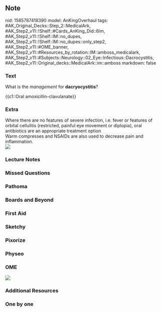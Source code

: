 ## Note
nid: 1585787418390
model: AnKingOverhaul
tags: #AK_Original_Decks::Step_2::MedicalArk, #AK_Step2_v11::!Shelf::#Cards_AnKing_Did::6im, #AK_Step2_v11::!Shelf::IM::no_dupes, #AK_Step2_v11::!Shelf::IM::no_dupes::only_step2, #AK_Step2_v11::#OME_banner, #AK_Step2_v11::#Resources_by_rotation::IM::amboss_medicalark, #AK_Step2_v11::#Subjects::Neurology::02_Eye::Infectious::Dacrocystitis, #AK_Step2_v11::Original_decks::MedicalArk::im::amboss
markdown: false

### Text
What is the <i>management</i> for <b>dacryocystitis</b>?
<div>
  {{c1::Oral amoxicillin-clavulanate}}
</div>

### Extra
<div>
  Where there are no features of severe infection, i.e. fever or
  features of orbital cellulitis (restricted, painful eye movement
  or diplopia), oral antibiotics are an appropriate treatment
  option
</div>
<div>
  Warm compresses and NSAIDs are also used to decrease pain and
  inflammation.
</div><img src="30706tn.jpg">

### Lecture Notes


### Missed Questions


### Pathoma


### Boards and Beyond


### First Aid


### Sketchy


### Pixorize


### Physeo


### OME
<div class="ome-widget">
  <a href="https://onlinemeded.org?ref=anki"><img src=
  "_OME_AnkiFlashcards_General_7.png"></a>
</div>

### Additional Resources


### One by one

